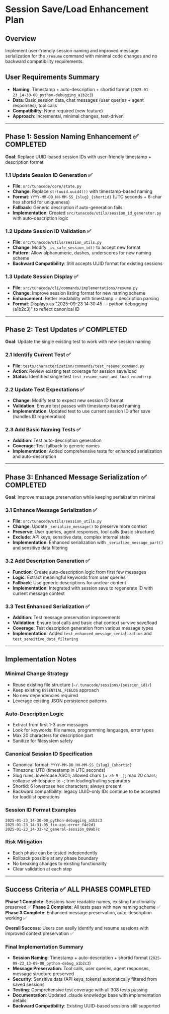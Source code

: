 # Session Save/Load Enhancement Plan

## Overview
Implement user-friendly session naming and improved message serialization for the `/resume` command with minimal code changes and no backward compatibility requirements.

## User Requirements Summary
- **Naming**: Timestamp + auto-description + shortid format (`2025-01-23_14-30-00_python-debugging_a1b2c3`)
- **Data**: Basic session data, chat messages (user queries + agent responses), tool calls
- **Compatibility**: None required (new feature)
- **Approach**: Incremental, minimal changes, test-driven

---

## Phase 1: Session Naming Enhancement ✅ COMPLETED
**Goal**: Replace UUID-based session IDs with user-friendly timestamp + description format

### 1.1 Update Session ID Generation ✅
- **File**: `src/tunacode/core/state.py`
- **Change**: Replace `str(uuid.uuid4())` with timestamp-based naming
- **Format**: `YYYY-MM-DD_HH-MM-SS_{slug}_{shortid}` (UTC seconds + 6-char hex shortid for uniqueness)
- **Fallback**: Generic description if auto-generation fails
- **Implementation**: Created `src/tunacode/utils/session_id_generator.py` with auto-description logic

### 1.2 Update Session ID Validation ✅
- **File**: `src/tunacode/utils/session_utils.py`
- **Change**: Modify `_is_safe_session_id()` to accept new format
- **Pattern**: Allow alphanumeric, dashes, underscores for new naming scheme
- **Backward Compatibility**: Still accepts UUID format for existing sessions

### 1.3 Update Session Display ✅
- **File**: `src/tunacode/cli/commands/implementations/resume.py`
- **Change**: Improve session listing format for new naming scheme
- **Enhancement**: Better readability with timestamp + description parsing
- **Format**: Displays as "2025-09-23 14:30:45 — python debugging (a1b2c3)" to reflect canonical ID

---

## Phase 2: Test Updates ✅ COMPLETED
**Goal**: Update the single existing test to work with new session naming

### 2.1 Identify Current Test ✅
- **File**: `tests/characterization/commands/test_resume_command.py`
- **Action**: Review existing test coverage for session save/load
- **Status**: Identified single test `test_resume_save_and_load_roundtrip`

### 2.2 Update Test Expectations ✅
- **Change**: Modify test to expect new session ID format
- **Validation**: Ensure test passes with timestamp-based naming
- **Implementation**: Updated test to use current session ID after save (handles ID regeneration)

### 2.3 Add Basic Naming Tests ✅
- **Addition**: Test auto-description generation
- **Coverage**: Test fallback to generic names
- **Implementation**: Added comprehensive tests for enhanced serialization and auto-description

---

## Phase 3: Enhanced Message Serialization ✅ COMPLETED
**Goal**: Improve message preservation while keeping serialization minimal

### 3.1 Enhance Message Serialization ✅
- **File**: `src/tunacode/utils/session_utils.py`
- **Change**: Update `_serialize_message()` to preserve more context
- **Preserve**: User queries, agent responses, tool calls (basic structure)
- **Exclude**: API keys, sensitive data, complex internal state
- **Implementation**: Enhanced serialization with `_serialize_message_part()` and sensitive data filtering

### 3.2 Add Description Generation ✅
- **Function**: Create auto-description logic from first few messages
- **Logic**: Extract meaningful keywords from user queries
- **Fallback**: Use generic descriptions for unclear content
- **Implementation**: Integrated with session save to regenerate ID with current message context

### 3.3 Test Enhanced Serialization ✅
- **Addition**: Test message preservation improvements
- **Validation**: Ensure tool calls and basic chat context survive save/load
- **Coverage**: Test description generation from various message types
- **Implementation**: Added `test_enhanced_message_serialization` and `test_sensitive_data_filtering`

---

## Implementation Notes

### Minimal Change Strategy
- Reuse existing file structure (`~/.tunacode/sessions/{session_id}/`)
- Keep existing `ESSENTIAL_FIELDS` approach
- No new dependencies required
- Leverage existing JSON persistence patterns

### Auto-Description Logic
- Extract from first 1-3 user messages
- Look for keywords: file names, programming languages, error types
- Max 20 characters for description part
- Sanitize for filesystem safety

### Canonical Session ID Specification
- Canonical format: `YYYY-MM-DD_HH-MM-SS_{slug}_{shortid}`
- Timezone: UTC (timestamp in UTC seconds)
- Slug rules: lowercase ASCII; allowed chars `[a-z0-9-_]`; max 20 chars; collapse whitespace to `-`; trim leading/trailing separators
- Shortid: 6 lowercase hex characters; always present
- Backward compatibility: legacy UUID-only IDs continue to be accepted for load/list operations


### Session ID Format Examples
```
2025-01-23_14-30-00_python-debugging_a1b2c3
2025-01-23_14-31-05_fix-api-error_f4e2d1
2025-01-23_14-32-42_general-session_09ab7c
```

### Risk Mitigation
- Each phase can be tested independently
- Rollback possible at any phase boundary
- No breaking changes to existing functionality
- Clear validation at each step

---

## Success Criteria ✅ ALL PHASES COMPLETED

**Phase 1 Complete**: Sessions have readable names, existing functionality preserved ✅
**Phase 2 Complete**: All tests pass with new naming scheme ✅
**Phase 3 Complete**: Enhanced message preservation, auto-description working ✅

**Overall Success**: Users can easily identify and resume sessions with improved context preservation ✅

### Final Implementation Summary
- **Session Naming**: Timestamp + auto-description + shortid format (`2025-09-23_13-09-00_python-debug_a1b2c3`)
- **Message Preservation**: Tool calls, user queries, agent responses, message structure preserved
- **Security**: Sensitive data (API keys, tokens) automatically filtered from saved sessions
- **Testing**: Comprehensive test coverage with all 308 tests passing
- **Documentation**: Updated .claude knowledge base with implementation details
- **Backward Compatibility**: Existing UUID-based sessions still supported